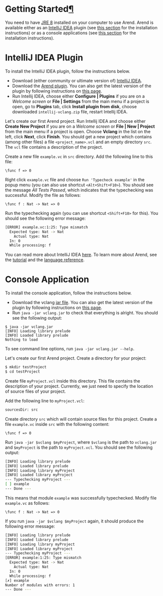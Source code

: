 <h1 id="getting-started">Getting Started<a class="headerlink" href="#getting-started" title="Permanent link">&para;</a></h1>

You need to have [JRE 8](https://docs.oracle.com/javase/8/docs/technotes/guides/install/install_overview.html) installed on your computer to use Arend.
Arend is available either as an [IntelliJ IDEA](https://www.jetbrains.com/idea) plugin (see [this section](#intellij-idea-plugin) for the installation instructions) or as a console applications (see [this section](#console-application) for the installation instructions).

# IntelliJ IDEA Plugin

To install the IntelliJ IDEA plugin, follow the instructions below.

* Download (either community or ultimate version of) [IntelliJ IDEA](https://www.jetbrains.com/idea).
* Download the [Arend plugin](http://valis.github.io/intellij-vclang.zip). You can also get the latest version of the plugin by following instructions on [this page](https://github.com/JetBrains/intellij-vclang/blob/dev/README.md).
* Run Intellij IDEA, choose either **Configure | Plugins** if you are on a _Welcome screen_ or **File | Settings** from the main menu if a project is open, go to **Plugins** tab, click **Install plugin from disk**, choose downloaded `intellij-vclang.zip` file, restart Intellij IDEA.

Let's create our first Arend project.
Run Intellij IDEA and choose either **Create New Project** if you are on a _Welcome screen_ or **File | New | Project** from the main menu if a project is open.
Choose **Vclang** in the list on the left, click **Next**, click **Finish**.
You should get a new project which contains (among other files) a file `<project_name>.vcl` and an empty directory `src`.
The `vcl` file contains a description of the project.
<!-- You can read more about vcl files in ... TODO -->
Create a new file `example.vc` in `src` directory.
Add the following line to this file:
```arend
\func f => 0
```
Right click `example.vc` file and choose `Run 'Typecheck example'` in the popup menu (you can also use shortcut `<Alt+Shift+F10>`).
You should see the message _All Tests Passed_, which indicates that the typechecking was successful.
Modify the file as follows:
```arend
\func f : Nat -> Nat => 0
```
Run the typechecking again (you can use shortcut `<Shift+F10>` for this).
You should see the following error message:
```bash
[ERROR] example.vc:1:25: Type mismatch
  Expected type: Nat -> Nat
    Actual type: Nat
  In: 0
  While processing: f
```

You can read more about IntelliJ IDEA [here](https://www.jetbrains.com/help/idea/discover-intellij-idea.html).
To learn more about Arend, see the [tutorial](tutorial) and the [language reference](language-reference).

# Console Application

To install the console application, follow the instructions below.

* Download the vclang [jar file](http://valis.github.io/vclang.jar). You can also get the latest version of the plugin by following instructions on [this page](https://github.com/JetBrains/vclang/blob/master/README.md).
* Run `java -jar vclang.jar` to check that everything is alright. You should see the following output:
<pre><code class="bash">$ java -jar vclang.jar
[INFO] Loading library prelude
[INFO] Loaded library prelude
Nothing to load
</code></pre>
To see command line options, run `java -jar vclang.jar --help`.

Let's create our first Arend project.
Create a directory for your project:
```bash
$ mkdir testProject
$ cd testProject
```
Create file `myProject.vcl` inside this directory.
This file contains the description of your project.
Currently, we just need to specify the location of source files of your project.
<!-- You can read more about vcl files in ... TODO -->
Add the following line to `myProject.vcl`:
```bash
sourcesDir: src
```
Create directory `src` which will contain source files for this project.
Create a file `example.vc` inside `src` with the following content:
```arend
\func f => 0
```
Run `java -jar $vclang $myProject`, where `$vclang` is the path to `vclang.jar` and `$myProject` is the path to `myProject.vcl`.
You should see the following output:
```bash
[INFO] Loading library prelude
[INFO] Loaded library prelude
[INFO] Loading library myProject
[INFO] Loaded library myProject
--- Typechecking myProject ---
[ ] example
--- Done ---
```
This means that module `example` was successfully typechecked.
Modify file `example.vc` as follows:
```arend
\func f : Nat -> Nat => 0
```
If you run `java -jar $vclang $myProject` again, it should produce the following error message:
```bash
[INFO] Loading library prelude
[INFO] Loaded library prelude
[INFO] Loading library myProject
[INFO] Loaded library myProject
--- Typechecking myProject ---
[ERROR] example:1:25: Type mismatch
  Expected type: Nat -> Nat
    Actual type: Nat
  In: 0
  While processing: f
[✗] example
Number of modules with errors: 1
--- Done ---
```
